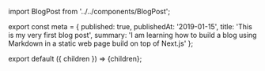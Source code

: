 import BlogPost from '../../components/BlogPost';

export const meta = { published: true, publishedAt: '2019-01-15', title: 'This is my very first blog post', summary: 'I am learning how to build a blog using Markdown in a static web page build on top of Next.js' };

export default ({ children }) => {children};